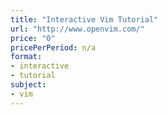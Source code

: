 ```yaml
---
title: "Interactive Vim Tutorial"
url: "http://www.openvim.com/"
price: "0"
pricePerPeriod: n/a
format: 
- interactive
- tutorial
subject: 
- vim
---
```

